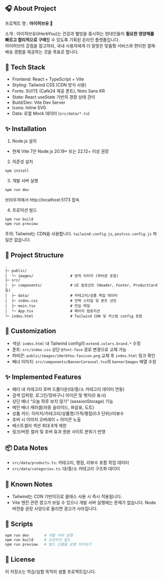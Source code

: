 ## 🎧 About Project

프로젝트 명 : **아이허브유 🌿**

소개 : 아이허브유(iHerbYou)는 건강과 웰빙을 중시하는 현대인들이 **필요한 영양제를 빠르고 합리적으로 구매**할 수 있도록 기획된 온라인 플랫폼입니다. <br />
아이허브의 강점을 참고하되, 국내 사용자에게 더 알맞은 맞춤형 서비스와 편리한 결제·배송 경험을 제공하는 것을 목표로 합니다.

## 🚀 Tech Stack

- Frontend: React + TypeScript + Vite
- Styling: Tailwind CSS (CDN 방식 사용)
- Fonts: SUITE (Cafe24 제공 폰트), Noto Sans KR
- State: React useState 기반의 경량 상태 관리
- Build/Dev: Vite Dev Server
- Icons: Inline SVG
- Data: 로컬 Mock 데이터 (`src/data/*.ts`)

## ✨ Installation

1) Node.js 설치
- 현재 Vite 7은 Node.js 20.19+ 또는 22.12+ 이상 권장

2) 의존성 설치
```bash
npm install
```

3) 개발 서버 실행
```bash
npm run dev
```
브라우저에서 http://localhost:5173 접속

4) 프로덕션 빌드
```bash
npm run build
npm run preview
```

주의: Tailwind는 CDN을 사용합니다. `tailwind.config.js`, `postcss.config.js` 파일은 없습니다.

## 📁 Project Structure

```text
.
├─ public/
│  └─ images/                 # 정적 이미지 (파비콘 포함)
├─ src/
│  ├─ components/             # UI 컴포넌트 (Header, Footer, ProductCard 등)
│  ├─ data/                   # 카테고리/상품 목업 데이터
│  ├─ index.css               # 전역 스타일 및 폰트 선언
│  ├─ main.tsx                # 진입 파일
│  └─ App.tsx                 # 페이지 컴포지션
└─ index.html                 # Tailwind CDN 및 커스텀 config 포함
```

## 🔧 Customization

- 색상: `index.html` 내 Tailwind config의 `extend.colors.brand.*` 수정
- 폰트: `src/index.css` 상단 `@font-face` 경로 변경으로 교체 가능
- 파비콘: `public/images/iHerbYou-favicon.png` 교체 후 `index.html` 링크 확인
- 배너 이미지: `src/components/BannerCarousel.tsx`의 `bannerImages` 배열 수정

## ✨ Implemented Features

- 헤더 내 카테고리 호버 드롭다운(대/중/소 카테고리 데이터 연동)
- 검색 입력창, 로그인/장바구니 아이콘 및 뱃지(0 표시)
- 상단 배너 “오늘 하루 보지 않기” (sessionStorage) 기능
- 메인 배너 캐러셀(자동 슬라이드, 화살표, 도트)
- 상품 카드: 이미지/카테고리/상품명/가격/평점(0.5 단위)/리뷰수
- 호버 시 이미지 오버레이 + 아이콘 노출
- 베스트셀러 섹션 최대 8개 제한
- 링크/버튼 컬러 및 호버 효과 원본 사이트 분위기 반영

## 📦 Data Notes

- `src/data/products.ts`: 카테고리, 평점, 리뷰수 포함 목업 데이터
- `src/data/categories.ts`: 대/중/소 카테고리 구조화 데이터

## 🧩 Known Notes

- Tailwind는 CDN 기반이므로 클래스 사용 시 즉시 적용됩니다.
- Vite 엔진 관련 경고가 보일 수 있으나 개발 서버 실행에는 문제가 없습니다. Node 버전을 권장 사양으로 올리면 경고가 사라집니다.

## 🧭 Scripts

```bash
npm run dev       # 개발 서버 실행
npm run build     # 프로덕션 빌드
npm run preview   # 빌드 산출물 로컬 미리보기
```

## 📄 License

이 저장소는 학습/실험 목적의 샘플 프로젝트입니다.
